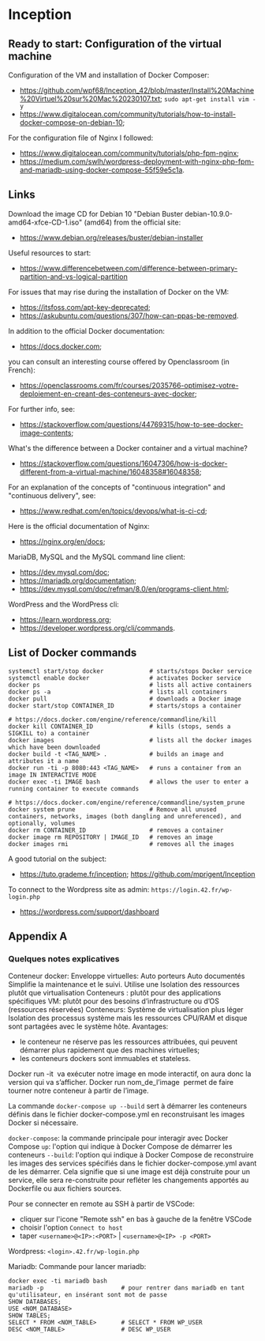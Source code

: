 # Inception

## Ready to start: Configuration of the virtual machine

Configuration of the VM and installation of Docker Composer:
* <https://github.com/wpf68/Inception_42/blob/master/Install%20Machine%20Virtuel%20sur%20Mac%20230107.txt>;
`sudo apt-get install vim -y`
* <https://www.digitalocean.com/community/tutorials/how-to-install-docker-compose-on-debian-10>;

For the configuration file of Nginx I followed:
* <https://www.digitalocean.com/community/tutorials/php-fpm-nginx>;
* <https://medium.com/swlh/wordpress-deployment-with-nginx-php-fpm-and-mariadb-using-docker-compose-55f59e5c1a>.

## Links

Download the image CD for Debian 10 "Debian Buster debian-10.9.0-amd64-xfce-CD-1.iso" (amd64) from the official site:
* <https://www.debian.org/releases/buster/debian-installer>

Useful resources to start:
* <https://www.differencebetween.com/difference-between-primary-partition-and-vs-logical-partition>

For issues that may rise during the installation of Docker on the VM:
* <https://itsfoss.com/apt-key-deprecated>;
* <https://askubuntu.com/questions/307/how-can-ppas-be-removed>.

In addition to the official Docker documentation:
* <https://docs.docker.com>;

you can consult an interesting course offered by Openclassroom (in French):
* <https://openclassrooms.com/fr/courses/2035766-optimisez-votre-deploiement-en-creant-des-conteneurs-avec-docker>;

For further info, see:
* <https://stackoverflow.com/questions/44769315/how-to-see-docker-image-contents>;

What's the difference between a Docker container and a virtual machine?
* <https://stackoverflow.com/questions/16047306/how-is-docker-different-from-a-virtual-machine/16048358#16048358>;

For an explanation of the concepts of "continuous integration" and "continuous delivery", see:
* <https://www.redhat.com/en/topics/devops/what-is-ci-cd>;

Here is the official documentation of Nginx:
* <https://nginx.org/en/docs>;

MariaDB, MySQL and the MySQL command line client:
* <https://dev.mysql.com/doc>;
* <https://mariadb.org/documentation>;
* <https://dev.mysql.com/doc/refman/8.0/en/programs-client.html>;

WordPress and the WordPress cli:
* <https://learn.wordpress.org>;
* <https://developer.wordpress.org/cli/commands>.

## List of Docker commands

```
systemctl start/stop docker				# starts/stops Docker service
systemctl enable docker					# activates Docker service
docker ps								# lists all active containers
docker ps -a							# lists all containers 
docker pull								# downloads a Docker image 
docker start/stop CONTAINER_ID			# starts/stops a container

# https://docs.docker.com/engine/reference/commandline/kill
docker kill CONTAINER_ID				# kills (stops, sends a SIGKILL to) a container
docker images							# lists all the docker images which have been downloaded
docker build -t <TAG_NAME> .			# builds an image and attributes it a name
docker run -ti -p 8080:443 <TAG_NAME>	# runs a container from an image IN INTERACTIVE MODE
docker exec -ti IMAGE bash				# allows the user to enter a running container to execute commands

# https://docs.docker.com/engine/reference/commandline/system_prune
docker system prune						# Remove all unused containers, networks, images (both dangling and unreferenced), and optionally, volumes
docker rm CONTAINER_ID					# removes a container
docker image rm REPOSITORY | IMAGE_ID	# removes an image
docker images rmi						# removes all the images	
```

A good tutorial on the subject:
* <https://tuto.grademe.fr/inception>;
https://github.com/mprigent/Inception

To connect to the Wordpress site as admin:
`https://login.42.fr/wp-login.php`
* <https://wordpress.com/support/dashboard>

## Appendix A

### Quelques notes explicatives

Conteneur docker:
Enveloppe virtuelles:
Auto porteurs
Auto documentés
Simplifie la maintenance et le suivi.
Utilise une Isolation des ressources plutôt que virtualisation
Conteneurs : plutôt pour des applications spécifiques
VM: plutôt pour des besoins d’infrastructure ou d’OS (ressources réservées) 
Conteneurs: Système de virtualisation plus léger
Isolation des processus système mais les ressources CPU/RAM et disque sont partagées avec le système hôte.
Avantages:
- le conteneur ne réserve pas les ressources attribuées, qui peuvent démarrer plus rapidement que des machines virtuelles;
- les conteneurs dockers sont immuables et stateless.

Docker run -it  va exécuter notre image en mode interactif, on aura donc la version qui va s’afficher.
Docker run nom_de_l’image  permet de faire tourner notre conteneur à partir de l’image.

La commande `docker-compose up --build` sert à démarrer les conteneurs définis dans le fichier docker-compose.yml en reconstruisant les images Docker si nécessaire.

`docker-compose`: la commande principale pour interagir avec Docker Compose
`up`: l'option qui indique à Docker Compose de démarrer les conteneurs
`--build`: l'option qui indique à Docker Compose de reconstruire les images des services spécifiés dans le fichier docker-compose.yml avant de les démarrer. Cela signifie que si une image est déjà construite pour un service, elle sera re-construite pour refléter les changements apportés au Dockerfile ou aux fichiers sources.

Pour se connecter en remote au SSH à partir de VSCode:
- cliquer sur l'icone "Remote ssh" en bas à gauche de la fenêtre VSCode
- choisir l'option `Connect to host`
- taper `<username>@<IP>:<PORT>` | `<username>@<IP> -p <PORT>`

Wordpress:
`<login>.42.fr/wp-login.php`

Mariadb:
Commande pour lancer mariadb:
```
docker exec -ti mariadb bash
mariadb -p						# pour rentrer dans mariadb en tant qu'utilisateur, en insérant sont mot de passe
SHOW DATABASES;
USE <NOM_DATABASE>
SHOW TABLES;
SELECT * FROM <NOM_TABLE>		# SELECT * FROM WP_USER
DESC <NOM_TABLE>				# DESC WP_USER
```